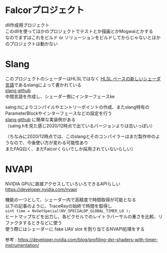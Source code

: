 # Falcorプロジェクト
dll作成用プロジェクト  
このdllを使ってほかのプロジェクトでテストとか描画とかMogwaiとかする  
なのでまずはこれをビルド or ソリューションをビルドしてからじゃないとほかのプロジェクトは動かない  

# Slang
このプロジェクトのシェーダーはHLSLではなく [HLSL ベースの新しいシェーダ言語](http://masafumi.cocolog-nifty.com/masafumis_diary/2018/11/hlsl-slang-8752.html)であるslangによって書かれている  
 [slang github](https://github.com/shader-slang/slang)  
 中間言語を作成し、シェーダー側にインターフェースke
 
salng.hによりコンパイルやエントリーポイントの作成、またslang特有のParameterBlockやインターフェースなどの設定を行う  
 [slang github](https://github.com/shader-slang/slang)  に簡単な実装例がある  
（salng.hを見た感じ2020/12時点で出ているバージョンよりは古いっぽい）

（ちなみに2020/12時点では、このslangとそのコンパイラーはまだ製作中のようなので、今後使い方が変わる可能性あり  
またFAQ曰く、まだFalcorくらいでしか採用されていないらしい）  

# NVAPI
NVIDIA GPUに直接アクセスしていろいろできるAPIらしい  
https://developer.nvidia.com/nvapi  

機能の一つとして、シェーダー内で高精度で時間取得が可能となる  
以下の記事のように、TraceRayの始終で時間を取得し  
`uint time = NvGetSpecial(NV_SPECIALOP_GLOBAL_TIMER_LO );`  
ヒートマップなどを出力し、各ピクセルでのレイトラバーサルの重さを比較、リファクタするときなどに使う  
使う際にはシェーダーに fake UAV slot を割り当てるNVAPI処理をする  

参考 : https://developer.nvidia.com/blog/profiling-dxr-shaders-with-timer-instrumentation/  


<!--stackedit_data:
eyJoaXN0b3J5IjpbNTkyOTc0NTQ4LC0xODQxNTM1NDMyLDE5Nz
UzMjQ1NjUsMTk3MDIwNzg2NSwzODAxNjQzODEsLTMzMTkzMTky
NCwtMTMzNTA3ODM2NCwxOTIwNjE5ODk0LC0zMTMxNTI4NDEsLT
Y2NDIxMDQ5NSwtMTM1MjQzMjczMSwyMDE2MjgwNDc4LC05NDU4
OTQ3NDQsNzMwOTk4MTE2XX0=
-->